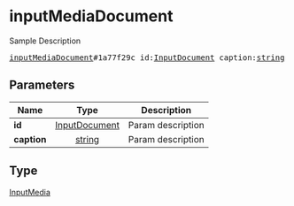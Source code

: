 # inputMediaDocument

Sample Description

<pre>
<a href="../constructor/inputMediaDocument.md">inputMediaDocument</a>#1a77f29c id:<a href="../type/InputDocument.md">InputDocument</a> caption:<a href="../type/string.md">string</a> = <a href="../type/InputMedia.md">InputMedia</a>;
</pre>
## Parameters

| Name | Type | Description |
|------|:----:|-------------|
| **id** | <a href="../type/InputDocument.md">InputDocument</a> | Param description |
| **caption** | <a href="../type/string.md">string</a> | Param description |

## Type

<a href="../type/InputMedia.md">InputMedia</a>
